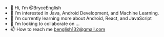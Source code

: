 - 👋 Hi, I’m @BryceEnglish
- 👀 I’m interested in Java, Android Development, and Machine Learning.
- 🌱 I’m currently learning more about Android, React, and JavaScript
- 💞️ I’m looking to collaborate on ...
- 📫 How to reach me benglish132@gmail.com

<!---
BryceEnglish/BryceEnglish is a ✨ special ✨ repository because its `README.md` (this file) appears on your GitHub profile.
You can click the Preview link to take a look at your changes.
--->
